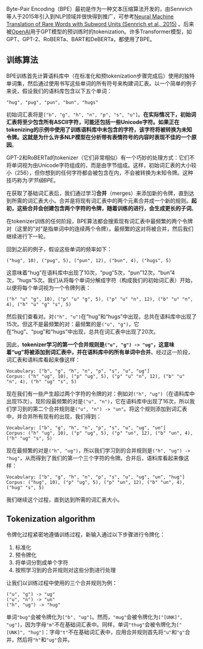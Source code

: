 Byte-Pair Encoding（BPE）最初是作为一种文本压缩算法开发的，由Sennrich等人于2015年引入到NLP领域并很快得到推广，可参考[Neural Machine Translation of Rare Words with Subword Units (Sennrich et al., 2015)](https://arxiv.org/abs/1508.07909) 。后来被[OpenAI](https://so.csdn.net/so/search?q=OpenAI&spm=1001.2101.3001.7020)用于GPT模型的预训练时的tokenization。许多Transformer模型，如GPT、GPT-2、RoBERTa、BART和DeBERTa，都使用了BPE。

## 训练算法

BPE训练首先计算语料库中（在标准化和预tokenization步骤完成后）使用的独特单词集，然后通过使用书写这些单词的所有符号来构建词汇表。以一个简单的例子来说，假设我们的语料库包含以下五个单词：

```
"hug", "pug", "pun", "bun", "hugs"
```

初始词汇表将是`["b", "g", "h", "n", "p", "s", "u"]`。**在实际情况下，初始词汇表将至少包含所有ASCII字符，可能还包括一些Unicode字符。如果正在tokenizing的示例中使用了训练语料库中未包含的字符，该字符将被转换为未知令牌。这就是为什么许多NLP模型在分析带有表情符号的内容时表现不佳的一个原因**。

GPT-2和RoBERTa的tokenizer（它们非常相似）有一个巧妙的处理方式：它们不将单词视为由Unicode字符组成的，而是由字节组成。这样，初始词汇表的大小较小（256），但你想到的任何字符都会被包含在内，不会被转换为未知令牌。这种技巧称为*字节级BPE*。

在获取了基础词汇表后，我们通过学习**合并**（merges）来添加新的令牌，直到达到所需的词汇表大小。合并是将现有词汇表中的两个元素合并成一个新的规则。**起初，这些合并会创建包含两个字符的令牌，随着训练的进行，会生成更长的子词**。

在tokenizer训练的任何阶段，BPE算法都会搜索现有词汇表中最频繁的两个令牌对（这里的“对”是指单词中的连续两个令牌）。最频繁的这对将被合并，然后我们继续进行下一轮。

回到之前的例子，假设这些单词的频率如下：

```
("hug", 10), ("pug", 5), ("pun", 12), ("bun", 4), ("hugs", 5)
```

这意味着“hug”在语料库中出现了10次，“pug”5次，“pun”12次，“bun”4次，“hugs”5次。我们从将每个单词分解成字符（构成我们的初始词汇表）开始，以便将每个单词视为一个令牌列表：

```
("h" "u" "g", 10), ("p" "u" "g", 5), ("p" "u" "n", 12), ("b" "u" "n", 4), ("h" "u" "g" "s", 5)
```

然后我们查看对。对`("h", "u")`在“hug”和“hugs”中出现，总共在语料库中出现了15次。但这不是最频繁的对：最频繁的是`("u", "g")`，它在“hug”、“pug”和“hugs”中出现，总共在词汇表中出现了20次。

因此，**tokenizer学习的第一个合并规则是`("u", "g") -> "ug"`，这意味着“ug”将被添加到词汇表中，并在语料库中的所有单词中合并**。经过这一阶段，词汇表和语料库看起来像这样：

```
Vocabulary: ["b", "g", "h", "n", "p", "s", "u", "ug"]
Corpus: ("h" "ug", 10), ("p" "ug", 5), ("p" "u" "n", 12), ("b" "u" "n", 4), ("h" "ug" "s", 5)
```

现在我们有一些产生超过两个字符的令牌的对：例如对`("h", "ug")`（在语料库中出现15次）。现阶段最频繁的对是`("u", "n")`，它在语料库中出现了16次，所以我们学习到的第二个合并规则是`("u", "n") -> "un"`。将这个规则添加到词汇表中，并合并所有现有的出现，我们得到：

```
Vocabulary: ["b", "g", "h", "n", "p", "s", "u", "ug", "un"]
Corpus: ("h" "ug", 10), ("p" "ug", 5), ("p" "un", 12), ("b" "un", 4), ("h" "ug" "s", 5)
```

现在最频繁的对是`("h", "ug")`，所以我们学习到的合并规则是`("h", "ug") -> "hug"`，从而得到了我们的第一个三个字符的令牌。合并后，语料库看起来像这样：

```
Vocabulary: ["b", "g", "h", "n", "p", "s", "u", "ug", "un", "hug"]
Corpus: ("hug", 10), ("p" "ug", 5), ("p" "un", 12), ("b" "un", 4), ("hug" "s", 5)
```

我们继续这个过程，直到达到所需的词汇表大小。

## Tokenization algorithm

令牌化过程紧密地遵循训练过程，新输入通过以下步骤进行令牌化：

1. 标准化
2. 预令牌化
3. 将单词分割成单个字符
4. 按照学习到的合并规则对这些分割进行处理

让我们以训练过程中使用的三个合并规则为例：

```
("u", "g") -> "ug"
("u", "n") -> "un"
("h", "ug") -> "hug"
```

单词`"bug"`会被令牌化为`["b", "ug"]`。然而，`"mug"`会被令牌化为`["[UNK]", "ug"]`，因为字母`"m"`不在基础词汇表中。同样，单词`"thug"`会被令牌化为`["[UNK]", "hug"]`：字母`"t"`不在基础词汇表中，应用合并规则首先将`"u"`和`"g"`合并，然后将`"h"`和`"ug"`合并。